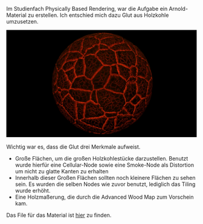 Im Studienfach Physically Based Rendering, war die Aufgabe ein Arnold-Material zu erstellen.
Ich entschied mich dazu Glut aus Holzkohle umzusetzen.

![img](PBR.jpg)

Wichtig war es, dass die Glut drei Merkmale aufweist.
- Große Flächen, um die großen Holzkohlestücke darzustellen. Benutzt wurde hierfür eine Cellular-Node sowie eine Smoke-Node als Distortion um nicht zu glatte Kanten zu erhalten
- Innerhalb dieser Großen Flächen sollten noch kleinere Flächen zu sehen sein. Es wurden die selben Nodes wie zuvor benutzt, lediglich das Tiling wurde erhöht.
- Eine Holzmaßerung, die durch die Advanced Wood Map zum Vorschein kam.

Das File für das Material ist [hier](PBR.max) zu finden.
